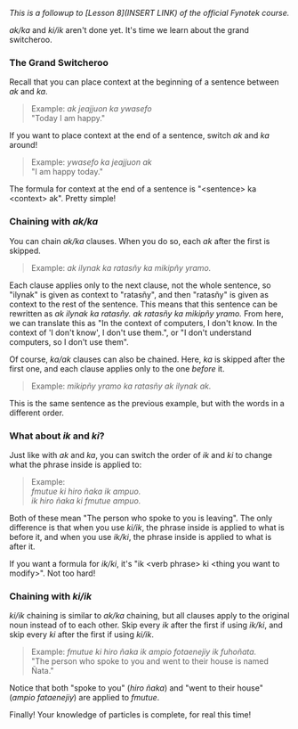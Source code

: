 *This is a followup to [Lesson 8](INSERT LINK) of the official Fynotek course.*

*ak/ka* and *ki/ik* aren't done yet. It's time we learn about the grand switcheroo.

### The Grand Switcheroo
Recall that you can place context at the beginning of a sentence between *ak* and *ka*.
> Example: *ak jeajjuon ka ywasefo*\
> "Today I am happy."

If you want to place context at the end of a sentence, switch *ak* and *ka* around!
> Example: *ywasefo ka jeajjuon ak*\
> "I am happy today."

The formula for context at the end of a sentence is "\<sentence> ka \<context> ak". Pretty simple!

### Chaining with *ak/ka*
You can chain *ak/ka* clauses. When you do so, each *ak* after the first is skipped.
> Example: *ak ilynak ka ratasñy ka mikipñy yramo.*

Each clause applies only to the next clause, not the whole sentence, so "ilynak" is given as context to "ratasñy", and then "ratasñy" is given as context to the rest of the sentence.
This means that this sentence can be rewritten as *ak ilynak ka ratasñy. ak ratasñy ka mikipñy yramo.* From here, we can translate this as "In the context of computers, I don't know. In the context of 'I don't know', I don't use them.", or "I don't understand computers, so I don't use them".

Of course, *ka/ak* clauses can also be chained. Here, *ka* is skipped after the first one, and each clause applies only to the one *before* it.
> Example: *mikipñy yramo ka ratasñy ak ilynak ak.*

This is the same sentence as the previous example, but with the words in a different order.


### What about *ik* and *ki*?
Just like with *ak* and *ka*, you can switch the order of *ik* and *ki* to change what the phrase inside is applied to:
> Example:\
> *fmutue ki hiro ñaka ik ampuo.\
> ik hiro ñaka ki fmutue ampuo.*

Both of these mean "The person who spoke to you is leaving". The only difference is that when you use *ki/ik*, the phrase inside is applied to what is before it, and when you use *ik/ki*, the phrase inside is applied to what is after it.

If you want a formula for *ik/ki*, it's "ik \<verb phrase> ki \<thing you want to modify>". Not too hard!

### Chaining with *ki/ik*
*ki/ik* chaining is similar to *ak/ka* chaining, but all clauses apply to the original noun instead of to each other. Skip every *ik* after the first if using *ik/ki*, and skip every *ki* after the first if using *ki/ik*.
> Example: *fmutue ki hiro ñaka ik ampio fotaenejiy ik fuhoñata.*\
> "The person who spoke to you and went to their house is named Ñata."

Notice that both "spoke to you" (*hiro ñaka*) and "went to their house" (*ampio fataenejiy*) are applied to *fmutue*.

Finally! Your knowledge of particles is complete, for real this time!
